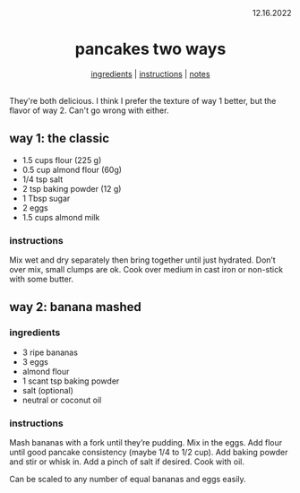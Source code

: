 <p align="right">12.16.2022</p>

<h1 align="center">pancakes two ways</h1>

<div align="center">
  <a href="#ingredients">ingredients</a> | 
  <a href="#instructions">instructions</a> | 
  <a href="#notes">notes</a>
</div>
<br>

They're both delicious. I think I prefer the texture of way 1 better, but the flavor of way 2. Can't go wrong with either.

## way 1: the classic

- 1.5 cups flour (225 g)
- 0.5 cup almond flour (60g)
- 1/4 tsp salt 
- 2 tsp baking powder (12 g)
- 1 Tbsp sugar 
- 2 eggs 
- 1.5 cups almond milk 


### instructions
Mix wet and dry separately then bring together until just hydrated. Don’t over mix, small clumps are ok. Cook over medium in cast iron or non-stick with some butter. 

## way 2: banana mashed

### ingredients
- 3 ripe bananas 
- 3 eggs 
- almond flour
- 1 scant tsp baking powder
- salt (optional)
- neutral or coconut oil 

### instructions
Mash bananas with a fork until they’re pudding. Mix in the eggs. Add flour until good pancake consistency (maybe 1/4 to 1/2 cup). Add baking powder and stir or whisk in. Add a pinch of salt if desired. Cook with oil.

Can be scaled to any number of equal bananas and eggs easily.